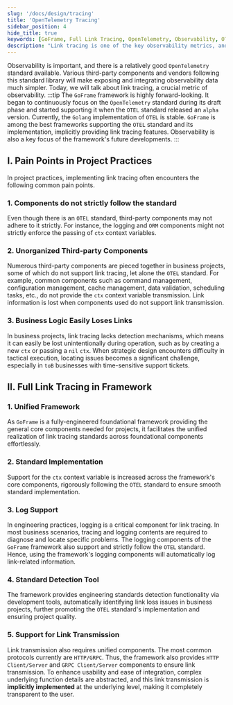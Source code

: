 ```yaml
---
slug: '/docs/design/tracing'
title: 'OpenTelemetry Tracing'
sidebar_position: 4
hide_title: true
keywords: [GoFrame, Full Link Tracing, OpenTelemetry, Observability, OTEL, Golang, Link Transmission, Log Support, Framework, Third-party Components]
description: "Link tracing is one of the key observability metrics, and the GoFrame framework excels in supporting the OpenTelemetry standard. This article explores the challenges of link tracing in project practices and how to achieve full link tracing using the GoFrame framework, ensuring standard implementation and log support. The framework's unified components and standard detection tools help enhance the stability of business projects."
---
```


Observability is important, and there is a relatively good `OpenTelemetry` standard available. Various third-party components and vendors following this standard library will make exposing and integrating observability data much simpler. Today, we will talk about link tracing, a crucial metric of observability.
:::tip
The `GoFrame` framework is highly forward-looking. It began to continuously focus on the `OpenTelemetry` standard during its draft phase and started supporting it when the `OTEL` standard released an `alpha` version. Currently, the `Golang` implementation of `OTEL` is stable. `GoFrame` is among the best frameworks supporting the `OTEL` standard and its implementation, implicitly providing link tracing features. Observability is also a key focus of the framework's future developments.
:::
## I. Pain Points in Project Practices

In project practices, implementing link tracing often encounters the following common pain points.

### 1. Components do not strictly follow the standard

Even though there is an `OTEL` standard, third-party components may not adhere to it strictly. For instance, the logging and `ORM` components might not strictly enforce the passing of `ctx` context variables.

### 2. Unorganized Third-party Components

Numerous third-party components are pieced together in business projects, some of which do not support link tracing, let alone the `OTEL` standard. For example, common components such as command management, configuration management, cache management, data validation, scheduling tasks, etc., do not provide the `ctx` context variable transmission. Link information is lost when components used do not support link transmission.

### 3. Business Logic Easily Loses Links

In business projects, link tracing lacks detection mechanisms, which means it can easily be lost unintentionally during operation, such as by creating a new `ctx` or passing a `nil` `ctx`. When strategic design encounters difficulty in tactical execution, locating issues becomes a significant challenge, especially in `toB` businesses with time-sensitive support tickets.

## II. Full Link Tracing in Framework

### 1. Unified Framework

As `GoFrame` is a fully-engineered foundational framework providing the general core components needed for projects, it facilitates the unified realization of link tracing standards across foundational components effortlessly.

### 2. Standard Implementation

Support for the `ctx` context variable is increased across the framework's core components, rigorously following the `OTEL` standard to ensure smooth standard implementation.

### 3. Log Support

In engineering practices, logging is a critical component for link tracing. In most business scenarios, tracing and logging contents are required to diagnose and locate specific problems. The logging components of the `GoFrame` framework also support and strictly follow the `OTEL` standard. Hence, using the framework's logging components will automatically log link-related information.

### 4. Standard Detection Tool

The framework provides engineering standards detection functionality via development tools, automatically identifying link loss issues in business projects, further promoting the `OTEL` standard's implementation and ensuring project quality.

### 5. Support for Link Transmission

Link transmission also requires unified components. The most common protocols currently are `HTTP/GRPC`. Thus, the framework also provides `HTTP Client/Server` and `GRPC Client/Server` components to ensure link transmission. To enhance usability and ease of integration, complex underlying function details are abstracted, and this link transmission is **implicitly implemented** at the underlying level, making it completely transparent to the user.
